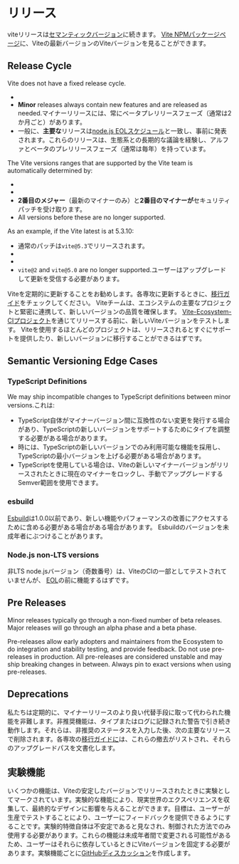 # リリース

viteリリースは[セマンティックバージョン](https://semver.org/)に続きます。 [Vite NPMパッケージページ](https://www.npmjs.com/package/vite)に、Viteの最新バージョンのViteバージョンを見ることができます。

## Release Cycle

Vite does not have a fixed release cycle.

-
- **Minor** releases always contain new features and are released as needed.マイナーリリースには、常にベータプレリリースフェーズ（通常は2か月ごと）があります。
- 一般に、**主要な**リリースは[node.js EOLスケジュール](https://endoflife.date/nodejs)と一致し、事前に発表されます。これらのリリースは、生態系との長期的な議論を経験し、アルファとベータのプレリリースフェーズ（通常は毎年）を持っています。

The Vite versions ranges that are supported by the Vite team is automatically determined by:

-
-
- **2番目のメジャー**（最新のマイナーのみ）と**2番目のマイナーが**セキュリティパッチを受け取ります。
- All versions before these are no longer supported.

As an example, if the Vite latest is at 5.3.10:

- 通常のパッチは`vite@5.3`でリリースされます。
-
-
- `vite@2` and `vite@5.0` are no longer supported.ユーザーはアップグレードして更新を受信する必要があります。

Viteを定期的に更新することをお勧めします。各専攻に更新するときに、[移行ガイド](https://vite.dev/guide/migration.html)をチェックしてください。 Viteチームは、エコシステムの主要なプロジェクトと緊密に連携して、新しいバージョンの品質を確保します。 [Vite-Ecosystem-CIプロジェクト](https://github.com/vitejs/vite-ecosystem-ci)を通じてリリースする前に、新しいViteバージョンをテストします。 Viteを使用するほとんどのプロジェクトは、リリースされるとすぐにサポートを提供したり、新しいバージョンに移行することができるはずです。

## Semantic Versioning Edge Cases

### TypeScript Definitions

We may ship incompatible changes to TypeScript definitions between minor versions.これは:

- TypeScript自体がマイナーバージョン間に互換性のない変更を発行する場合があり、TypeScriptの新しいバージョンをサポートするためにタイプを調整する必要がある場合があります。
- 時には、TypeScriptの新しいバージョンでのみ利用可能な機能を採用し、TypeScriptの最小バージョンを上げる必要がある場合があります。
- TypeScriptを使用している場合は、Viteの新しいマイナーバージョンがリリースされたときに現在のマイナーをロックし、手動でアップグレードするSemver範囲を使用できます。

### esbuild

[Esbuild](https://esbuild.github.io/)は1.0.0以前であり、新しい機能やパフォーマンスの改善にアクセスするために含める必要がある場合がある場合があります。 Esbuildのバージョンを未成年者にぶつけることがあります。

### Node.js non-LTS versions

非LTS node.jsバージョン（奇数番号）は、ViteのCIの一部としてテストされていませんが、 [EOL](https://endoflife.date/nodejs)の前に機能するはずです。

## Pre Releases

Minor releases typically go through a non-fixed number of beta releases. Major releases will go through an alpha phase and a beta phase.

Pre-releases allow early adopters and maintainers from the Ecosystem to do integration and stability testing, and provide feedback. Do not use pre-releases in production. All pre-releases are considered unstable and may ship breaking changes in between. Always pin to exact versions when using pre-releases.

## Deprecations

私たちは定期的に、マイナーリリースのより良い代替手段に取って代わられた機能を非難します。非推奨機能は、タイプまたはログに記録された警告で引き続き動作します。それらは、非推奨のステータスを入力した後、次の主要なリリースで削除されます。各専攻の[移行ガイドに](https://vite.dev/guide/migration.html)は、これらの撤去がリストされ、それらのアップグレードパスを文書化します。

## 実験機能

いくつかの機能は、Viteの安定したバージョンでリリースされたときに実験としてマークされています。実験的な機能により、現実世界のエクスペリエンスを収集して、最終的なデザインに影響を与えることができます。目標は、ユーザーが生産でテストすることにより、ユーザーにフィードバックを提供できるようにすることです。実験的特徴自体は不安定であると見なされ、制御された方法でのみ使用する必要があります。これらの機能は未成年者間で変更される可能性があるため、ユーザーはそれらに依存しているときにViteバージョンを固定する必要があります。実験機能ごとに[GitHubディスカッション](https://github.com/vitejs/vite/discussions/categories/feedback?discussions_q=is%3Aopen+label%3Aexperimental+category%3AFeedback)を作成します。
